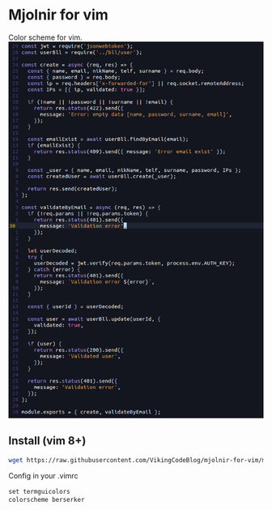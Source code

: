 # Mjolnir for vim
Color scheme for vim.
![screenshot.png](screenshot.png)
## Install (vim 8+)
```bash
wget https://raw.githubusercontent.com/VikingCodeBlog/mjolnir-for-vim/main/berserker.vim && mkdir -p ~/.vim/colors/ && mv berserker.vim ~/.vim/colors/berserker.vim
```
Config in your .vimrc
```vim
set termguicolors
colorscheme berserker
```